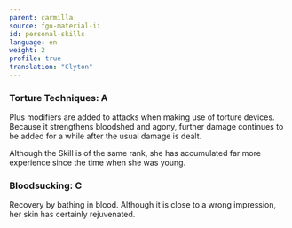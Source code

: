 ```yaml
---
parent: carmilla
source: fgo-material-ii
id: personal-skills
language: en
weight: 2
profile: true
translation: "Clyton"
---
```


### Torture Techniques: A

Plus modifiers are added to attacks when making use of torture devices. Because it strengthens bloodshed and agony, further damage continues to be added for a while after the usual damage is dealt.

Although the Skill is of the same rank, she has accumulated far more experience since the time when she was young.

### Bloodsucking: C

Recovery by bathing in blood. Although it is close to a wrong impression, her skin has certainly rejuvenated.

